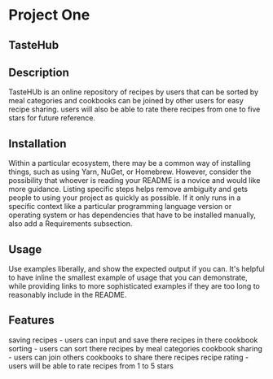 
# Project One 
 
## TasteHub


## Description
TasteHUb is an online repository of recipes by users that can be sorted by meal categories and cookbooks can be joined by other users for easy recipe sharing. users will also be able to rate there recipes from one to five stars for future reference. 
 
## Installation
Within a particular ecosystem, there may be a common way of installing things, such as using Yarn, NuGet, or Homebrew. However, consider the possibility that whoever is reading your README is a novice and would like more guidance. Listing specific steps helps remove ambiguity and gets people to using your project as quickly as possible. If it only runs in a specific context like a particular programming language version or operating system or has dependencies that have to be installed manually, also add a Requirements subsection.
 
## Usage
Use examples liberally, and show the expected output if you can. It's helpful to have inline the smallest example of usage that you can demonstrate, while providing links to more sophisticated examples if they are too long to reasonably include in the README.
 
## Features
saving recipes - users can input and save there recipes in there cookbook 
sorting - users can sort there recipes by meal categories 
cookbook sharing - users can join others cookbooks to share there recipes
recipe rating - users will be able to rate recipes from 1 to 5 stars 


